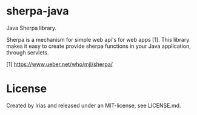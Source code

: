 # sherpa-java

Java Sherpa library.

Sherpa is a mechanism for simple web api's for web apps [1]. This library
makes it easy to create provide sherpa functions in your Java
application, through servlets.

[1] https://www.ueber.net/who/mjl/sherpa/


# License

Created by Irias and released under an MIT-license, see LICENSE.md.

